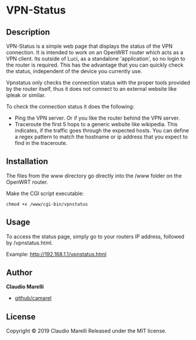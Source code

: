 # VPN-Status

## Description

VPN-Status is a simple web page that displays the status of the VPN connection. It is intended to work on an OpenWRT router which acts as a VPN client. Its outside of Luci, as a standalone 'application', so no login to the router is required. This has the advantage that you can quickly check the status, independent of the device you currently use.

Vpnstatus only checks the connection status with the proper tools provided by the router itself, thus it does not connect to an external website like ipleak or similar.

To check the connection status it does the following:

* Ping the VPN server. Or if you like the router behind the VPN server.
* Traceroute the first 5 hops to a generic website like wikipedia. This indicates, if the traffic goes through the expected hosts. You can define a regex pattern to match the hostname or ip address that you expect to find in the traceroute.



## Installation

The files from the www directory go directly into the /www folder on the OpenWRT router.

Make the CGI script executable:

```
chmod +x /www/cgi-bin/vpnstatus
```



## Usage

To access the status page, simply go to your routers IP address, followed by /vpnstatus.html.

Example:
http://192.168.1.1/vpnstatus.html


## Author

**Claudio Marelli**

* [github/camarel](https://github.com/camarel)

## License

Copyright © 2019 Claudio Marelli
Released under the MIT license.


